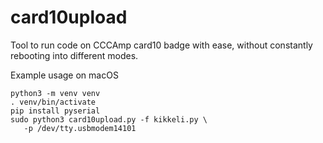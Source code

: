 # card10upload #

Tool to run code on CCCAmp card10 badge with ease,
without constantly rebooting into different modes.

Example usage on macOS
```
python3 -m venv venv
. venv/bin/activate
pip install pyserial
sudo python3 card10upload.py -f kikkeli.py \
   -p /dev/tty.usbmodem14101
```
